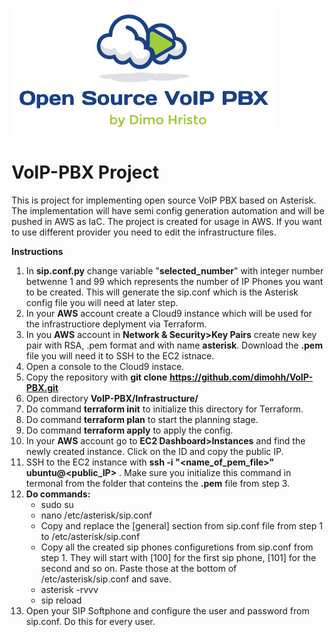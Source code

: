 ![alt text](https://github.com/dimohh/VoIP-PBX/blob/main/logo_v1.png)
# VoIP-PBX Project
This is project for implementing open source VoIP PBX based on Asterisk. The implementation will have semi config generation automation and will be pushed in AWS as IaC. The project is created for usage in AWS. If you want to use different provider you need to edit the infrastructure files.

**Instructions**
  1. In **sip.conf.py** change variable "**selected_number**" with integer number betwenne 1 and 99 which represents the number of IP Phones you want to be created. This will generate the sip.conf which is the Asterisk config file you will need at later step.
  2. In your **AWS** account create a Cloud9 instance which will be used for the infrastructiore deplyment via Terraform.
  3. In you **AWS** account in **Network & Security>Key Pairs** create new key pair with RSA, .pem format and with name **asterisk**. Download the **.pem**      file you will need it to SSH to the EC2 istnace.
  4. Open a console to the Cloud9 instace.
  5. Copy the repository with **git clone** **https://github.com/dimohh/VoIP-PBX.git**
  6. Open directory **VoIP-PBX/Infrastructure/** 
  7. Do command **terraform init** to initialize this directory for Terraform.
  8. Do command **terraform plan** to start the planning stage.
  9. Do command **terraform apply** to apply the config.
  10. In your **AWS** account go to **EC2 Dashboard>Instances** and find the newly created instance. Click on the ID and copy the public IP.
  11. SSH to the EC2 instance with **ssh -i "<name_of_pem_file>" ubuntu@<public_IP>** . Make sure you initialize this command in termonal from the folder that conteins the **.pem** file from step 3.
  12. **Do commands:**
      - sudo su
      - nano /etc/asterisk/sip.conf
      - Copy and replace the [general] section from sip.conf file from step 1 to /etc/asterisk/sip.conf
      - Copy all the created sip phones configuretions from sip.conf from step 1. They will start with [100] for the first sip phone, [101] for the second and so on. Paste those at the bottom of /etc/asterisk/sip.conf and save.
      - asterisk -rvvv
      - sip reload
  13. Open your SIP Softphone and configure the user and password from sip.conf. Do this for every user.
  
 

